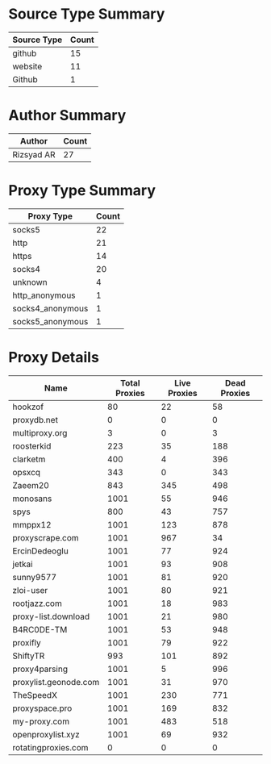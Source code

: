 # Source Type Summary

| Source Type | Count |
|-------------|-------|
| github | 15 |
| website | 11 |
| Github | 1 |


# Author Summary

| Author | Count |
|--------|-------|
| Rizsyad AR | 27 |


# Proxy Type Summary

| Proxy Type | Count |
|------------|-------|
| socks5 | 22 |
| http | 21 |
| https | 14 |
| socks4 | 20 |
| unknown | 4 |
| http_anonymous | 1 |
| socks4_anonymous | 1 |
| socks5_anonymous | 1 |


# Proxy Details

| Name | Total Proxies | Live Proxies | Dead Proxies |
|------|---------------|--------------|---------------|
| hookzof | 80 | 22 | 58 |
| proxydb.net | 0 | 0 | 0 |
| multiproxy.org | 3 | 0 | 3 |
| roosterkid | 223 | 35 | 188 |
| clarketm | 400 | 4 | 396 |
| opsxcq | 343 | 0 | 343 |
| Zaeem20 | 843 | 345 | 498 |
| monosans | 1001 | 55 | 946 |
| spys | 800 | 43 | 757 |
| mmppx12 | 1001 | 123 | 878 |
| proxyscrape.com | 1001 | 967 | 34 |
| ErcinDedeoglu | 1001 | 77 | 924 |
| jetkai | 1001 | 93 | 908 |
| sunny9577 | 1001 | 81 | 920 |
| zloi-user | 1001 | 80 | 921 |
| rootjazz.com | 1001 | 18 | 983 |
| proxy-list.download | 1001 | 21 | 980 |
| B4RC0DE-TM | 1001 | 53 | 948 |
| proxifly | 1001 | 79 | 922 |
| ShiftyTR | 993 | 101 | 892 |
| proxy4parsing | 1001 | 5 | 996 |
| proxylist.geonode.com | 1001 | 31 | 970 |
| TheSpeedX | 1001 | 230 | 771 |
| proxyspace.pro | 1001 | 169 | 832 |
| my-proxy.com | 1001 | 483 | 518 |
| openproxylist.xyz | 1001 | 69 | 932 |
| rotatingproxies.com | 0 | 0 | 0 |
